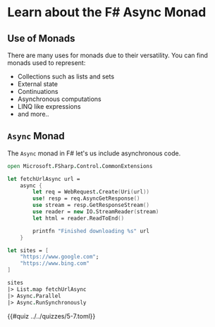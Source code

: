 # Learn about the F# Async Monad

## Use of Monads
There are many uses for monads due to their versatility. You can find monads used
to represent:
- Collections such as lists and sets
- External state
- Continuations
- Asynchronous computations
- LINQ like expressions
- and more..

## `Async` Monad
The `Async` monad in F# let's us include asynchronous code.

```fsharp
open Microsoft.FSharp.Control.CommonExtensions

let fetchUrlAsync url =
    async {
        let req = WebRequest.Create(Uri(url))
        use! resp = req.AsyncGetResponse()
        use stream = resp.GetResponseStream()
        use reader = new IO.StreamReader(stream)
        let html = reader.ReadToEnd()

        printfn "Finished downloading %s" url
    }

let sites = [
    "https://www.google.com";
    "https://www.bing.com"
]

sites
|> List.map fetchUrlAsync
|> Async.Parallel
|> Async.RunSynchronously
```

{{#quiz ../../quizzes/5-7.toml}}
